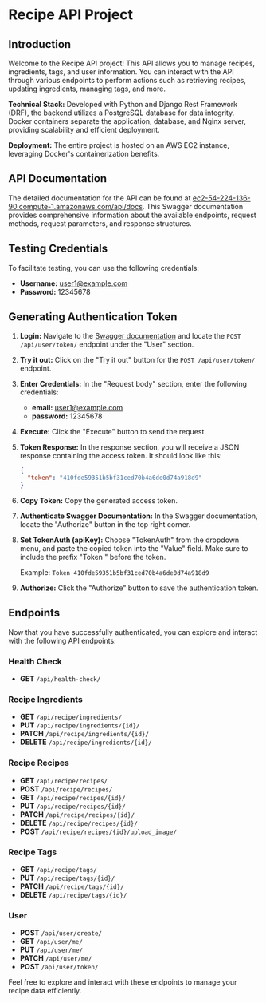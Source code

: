 # Recipe API Project


## Introduction

Welcome to the Recipe API project! This API allows you to manage recipes, ingredients, tags, and user information. You can interact with the API through various endpoints to perform actions such as retrieving recipes, updating ingredients, managing tags, and more.

 **Technical Stack:** Developed with Python and Django Rest Framework (DRF), the backend utilizes a PostgreSQL database for data integrity. Docker containers separate the application, database, and Nginx server, providing scalability and efficient deployment.

**Deployment:** The entire project is hosted on an AWS EC2 instance, leveraging Docker's containerization benefits.


## API Documentation

The detailed documentation for the API can be found at [ec2-54-224-136-90.compute-1.amazonaws.com/api/docs](http://ec2-54-224-136-90.compute-1.amazonaws.com/api/docs). This Swagger documentation provides comprehensive information about the available endpoints, request methods, request parameters, and response structures.

## Testing Credentials

To facilitate testing, you can use the following credentials:

- **Username:** user1@example.com
- **Password:** 12345678

## Generating Authentication Token

1. **Login:** Navigate to the [Swagger documentation](https://example.com/api/docs) and locate the `POST /api/user/token/` endpoint under the "User" section.

2. **Try it out:** Click on the "Try it out" button for the `POST /api/user/token/` endpoint.

3. **Enter Credentials:** In the "Request body" section, enter the following credentials:
   - **email:** user1@example.com
   - **password:** 12345678

4. **Execute:** Click the "Execute" button to send the request.

5. **Token Response:** In the response section, you will receive a JSON response containing the access token. It should look like this:
   ```json
   {
     "token": "410fde59351b5bf31ced70b4a6de0d74a918d9"
   }

6. **Copy Token:** Copy the generated access token.

7. **Authenticate Swagger Documentation:** In the Swagger documentation, locate the "Authorize" button in the top right corner.

8. **Set TokenAuth (apiKey):** Choose "TokenAuth" from the dropdown menu, and paste the copied token into the "Value" field. Make sure to include the prefix "Token " before the token.

   Example: `Token 410fde59351b5bf31ced70b4a6de0d74a918d9`

9. **Authorize:** Click the "Authorize" button to save the authentication token.

## Endpoints

Now that you have successfully authenticated, you can explore and interact with the following API endpoints:

### Health Check
- **GET** `/api/health-check/`

### Recipe Ingredients
- **GET** `/api/recipe/ingredients/`
- **PUT** `/api/recipe/ingredients/{id}/`
- **PATCH** `/api/recipe/ingredients/{id}/`
- **DELETE** `/api/recipe/ingredients/{id}/`

### Recipe Recipes
- **GET** `/api/recipe/recipes/`
- **POST** `/api/recipe/recipes/`
- **GET** `/api/recipe/recipes/{id}/`
- **PUT** `/api/recipe/recipes/{id}/`
- **PATCH** `/api/recipe/recipes/{id}/`
- **DELETE** `/api/recipe/recipes/{id}/`
- **POST** `/api/recipe/recipes/{id}/upload_image/`

### Recipe Tags
- **GET** `/api/recipe/tags/`
- **PUT** `/api/recipe/tags/{id}/`
- **PATCH** `/api/recipe/tags/{id}/`
- **DELETE** `/api/recipe/tags/{id}/`

### User
- **POST** `/api/user/create/`
- **GET** `/api/user/me/`
- **PUT** `/api/user/me/`
- **PATCH** `/api/user/me/`
- **POST** `/api/user/token/`

Feel free to explore and interact with these endpoints to manage your recipe data efficiently. 

